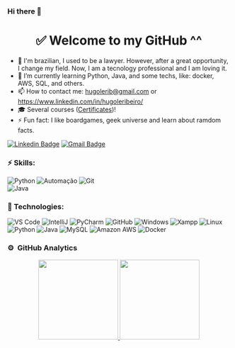 ### Hi there 👋
<h1 align="center">
  ✅ Welcome to my GitHub ^^
</h1>

- 👦 I'm brazilian, I used to be a lawyer. However, after a great opportunity, I change my field. Now, I am a tecnology professional and I am loving it.
- 🌱 I’m currently learning Python, Java, and some techs, like: docker, AWS, SQL, and others.
- 📫 How to contact me: hugolerib@gmail.com    or   https://www.linkedin.com/in/hugoleribeiro/
- 🎓 Several courses ([Certificates](https://github.com/hugolribeiro/Certificados))! 
- ⚡ Fun fact: I like boardgames, geek universe and learn about ramdom facts.

[![Linkedin Badge](https://img.shields.io/badge/-LINKEDIN-blue?style=flat-square&logo=Linkedin&logoColor=white&link=https://www.linkedin.com/in/hugoleribeiro/)](https://www.linkedin.com/in/hugoleribeiro/)
[![Gmail Badge](https://img.shields.io/badge/-EMAIL-c14438?style=flat-square&logo=Gmail&logoColor=white&link=mailto:hugolerib@gmail.com)](mailto:hugolerib@gmail.com)


### ⚡ Skills:
![Python](https://img.shields.io/badge/-Python-3776AB?&logo=Python&logoColor=FFFFFF) 
![Automação](https://img.shields.io/badge/-Automação-3776AB?&logoColor=FFFFFF) 
![Git](https://img.shields.io/badge/-Git-F05032?&logo=git&logoColor=FFFFFF)  
![Java](https://img.shields.io/badge/-java-E34A86?style=flat-square&logo=java)


### 🧰 Technologies:
![VS Code](https://img.shields.io/badge/-VS%20Code-007ACC?style=flat-square&logo=visual-studio-code)
![IntelliJ](https://img.shields.io/badge/-IntelliJ%20IDEA-black?style=flat-square&logo=jetbrains)
![PyCharm](https://img.shields.io/badge/-PyCharm-181717?&logo=PyCharm&logoColor=FFFFFF) 
![GitHub](https://img.shields.io/badge/-GitHub-181717?&logo=GitHub&logoColor=FFFFFF)
![Windows](https://img.shields.io/badge/-Windows-0078D6?&logo=Windows&logoColor=FFFFFF) 
![Xampp](https://img.shields.io/badge/-XAMPP-FB7A24?&logo=XAMPP&logoColor=FFFFFF) 
![Linux](https://img.shields.io/badge/-Linux-FCC624?&logo=Linux&logoColor=FFFFFF)
![Python](https://img.shields.io/badge/-Python-black?style=flat-square&logo=Python)
![Java](https://img.shields.io/badge/-java-E34A86?style=flat-square&logo=java)
![MySQL](https://img.shields.io/badge/-MySQL-black?style=flat-square&logo=mysql)
![Amazon AWS](https://img.shields.io/badge/Amazon%20AWS-232F3E?style=flat-square&logo=amazon-aws)
![Docker](https://img.shields.io/badge/-Docker-black?style=flat-square&logo=docker)


### ⚙️ &nbsp;GitHub Analytics

<p align="center">
<a href="https://github.com/hugolribeiro">
  <img height="180em" src="https://github-readme-stats-eight-theta.vercel.app/api?username=hugolribeiro&show_icons=true&theme=algolia&include_all_commits=true&count_private=true"/>
  <img height="180em" src="https://github-readme-stats-eight-theta.vercel.app/api/top-langs/?username=hugolribeiro&layout=compact&langs_count=8&theme=algolia"/>
</a>
</p>

